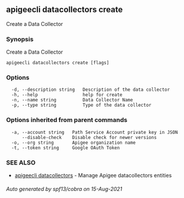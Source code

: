 ## apigeecli datacollectors create

Create a Data Collector

### Synopsis

Create a Data Collector

```
apigeecli datacollectors create [flags]
```

### Options

```
  -d, --description string   Description of the data collector
  -h, --help                 help for create
  -n, --name string          Data Collector Name
  -p, --type string          Type of the data collector
```

### Options inherited from parent commands

```
  -a, --account string   Path Service Account private key in JSON
      --disable-check    Disable check for newer versions
  -o, --org string       Apigee organization name
  -t, --token string     Google OAuth Token
```

### SEE ALSO

* [apigeecli datacollectors](apigeecli_datacollectors.md)	 - Manage Apigee datacollectors entities

###### Auto generated by spf13/cobra on 15-Aug-2021
